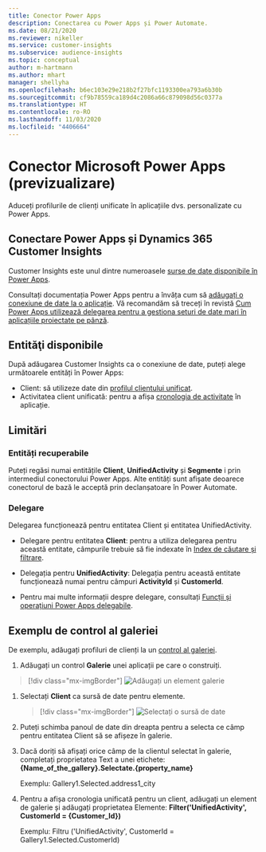 ```yaml
---
title: Conector Power Apps
description: Conectarea cu Power Apps și Power Automate.
ms.date: 08/21/2020
ms.reviewer: nikeller
ms.service: customer-insights
ms.subservice: audience-insights
ms.topic: conceptual
author: m-hartmann
ms.author: mhart
manager: shellyha
ms.openlocfilehash: b6ec103e29e218b2f27bfc1193300ea793a6b30b
ms.sourcegitcommit: cf9b78559ca189d4c2086a66c879098d56c0377a
ms.translationtype: HT
ms.contentlocale: ro-RO
ms.lasthandoff: 11/03/2020
ms.locfileid: "4406664"
---
```

# <a name="microsoft-power-apps-connector-preview"></a>Conector Microsoft Power Apps (previzualizare)

Aduceți profilurile de clienți unificate în aplicațiile dvs. personalizate cu Power Apps.

## <a name="connect-power-apps-and-dynamics-365-customer-insights"></a>Conectare Power Apps și Dynamics 365 Customer Insights

Customer Insights este unul dintre numeroasele [surse de date disponibile în Power Apps](https://docs.microsoft.com/powerapps/maker/canvas-apps/working-with-data-sources).

Consultați documentația Power Apps pentru a învăța cum să [adăugați o conexiune de date la o aplicație](https://docs.microsoft.com/powerapps/maker/canvas-apps/add-data-connection). Vă recomandăm să treceți în revistă [Cum Power Apps utilizează delegarea pentru a gestiona seturi de date mari în aplicațiile proiectate pe pânză](https://docs.microsoft.com/powerapps/maker/canvas-apps/delegation-overview).

## <a name="available-entities"></a>Entităţi disponibile

După adăugarea Customer Insights ca o conexiune de date, puteți alege următoarele entități în Power Apps:

- Client: să utilizeze date din [profilul clientului unificat](customer-profiles.md).
- Activitatea client unificată: pentru a afișa [cronologia de activitate](activities.md) în aplicație.

## <a name="limitations"></a>Limitări

### <a name="retrievable-entities"></a>Entități recuperabile

Puteți regăsi numai entitățile **Client**, **UnifiedActivity** și **Segmente** i prin intermediul conectorului Power Apps. Alte entități sunt afișate deoarece conectorul de bază le acceptă prin declanșatoare în Power Automate.  

### <a name="delegation"></a>Delegare

Delegarea funcționează pentru entitatea Client și entitatea UnifiedActivity. 

- Delegare pentru entitatea **Client**: pentru a utiliza delegarea pentru această entitate, câmpurile trebuie să fie indexate în [Index de căutare și filtrare](search-filter-index.md).  

- Delegația pentru **UnifiedActivity**: Delegația pentru această entitate funcționează numai pentru câmpuri **ActivityId** și **CustomerId**.  

- Pentru mai multe informații despre delegare, consultați [Funcții și operațiuni Power Apps delegabile](https://docs.microsoft.com/connectors/commondataservice/#power-apps-delegable-functions-and-operations-for-the-cds-for-apps). 

## <a name="example-gallery-control"></a>Exemplu de control al galeriei

De exemplu, adăugați profiluri de clienți la un [control al galeriei](https://docs.microsoft.com/powerapps/maker/canvas-apps/add-gallery).

1. Adăugați un control **Galerie** unei aplicații pe care o construiți.

> [!div class="mx-imgBorder"]
> ![Adăugați un element galerie](media/connector-powerapps9.png "Adăugați un element galerie")

1. Selectați **Client** ca sursă de date pentru elemente.

    > [!div class="mx-imgBorder"]
    > ![Selectați o sursă de date](media/choose-datasource-powerapps.png "Selectați o sursă de date")

1. Puteți schimba panoul de date din dreapta pentru a selecta ce câmp pentru entitatea Client să se afișeze în galerie.

1. Dacă doriți să afișați orice câmp de la clientul selectat în galerie, completați proprietatea Text a unei etichete: **{Name_of_the_gallery}.Selectate.{property_name}**

    Exemplu: Gallery1.Selected.address1_city

1. Pentru a afișa cronologia unificată pentru un client, adăugați un element de galerie și adăugați proprietatea Elemente: **Filter('UnifiedActivity', CustomerId = {Customer_Id})**

    Exemplu: Filtru ('UnifiedActivity', CustomerId = Gallery1.Selected.CustomerId)
